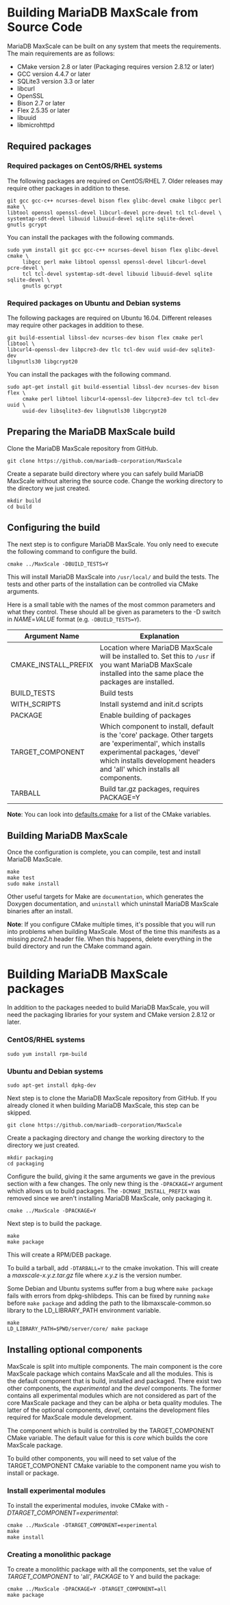 # Building MariaDB MaxScale from Source Code

MariaDB MaxScale can be built on any system that meets the requirements. The main
requirements are as follows:

* CMake version 2.8 or later (Packaging requires version 2.8.12 or later)
* GCC version 4.4.7 or later
* SQLite3 version 3.3 or later
* libcurl
* OpenSSL
* Bison 2.7 or later
* Flex 2.5.35 or later
* libuuid
* libmicrohttpd

## Required packages

###  Required packages on CentOS/RHEL systems

The following packages are required on CentOS/RHEL 7. Older releases may require
other packages in addition to these.

```
git gcc gcc-c++ ncurses-devel bison flex glibc-devel cmake libgcc perl make \
libtool openssl openssl-devel libcurl-devel pcre-devel tcl tcl-devel \
systemtap-sdt-devel libuuid libuuid-devel sqlite sqlite-devel
gnutls gcrypt
```

You can install the packages with the following commands.

```
sudo yum install git gcc gcc-c++ ncurses-devel bison flex glibc-devel cmake \
     libgcc perl make libtool openssl openssl-devel libcurl-devel pcre-devel \
     tcl tcl-devel systemtap-sdt-devel libuuid libuuid-devel sqlite sqlite-devel \
     gnutls gcrypt
```

### Required packages on Ubuntu and Debian systems

The following packages are required on Ubuntu 16.04. Different releases may
require other packages in addition to these.

```
git build-essential libssl-dev ncurses-dev bison flex cmake perl libtool \
libcurl4-openssl-dev libpcre3-dev tlc tcl-dev uuid uuid-dev sqlite3-dev
libgnutls30 libgcrypt20
```

You can install the packages with the following command.

```
sudo apt-get install git build-essential libssl-dev ncurses-dev bison flex \
     cmake perl libtool libcurl4-openssl-dev libpcre3-dev tcl tcl-dev uuid \
     uuid-dev libsqlite3-dev libgnutls30 libgcrypt20
```

## Preparing the MariaDB MaxScale build

Clone the MariaDB MaxScale repository from GitHub.

```
git clone https://github.com/mariadb-corporation/MaxScale
```

Create a separate build directory where you can safely build MariaDB MaxScale
without altering the source code. Change the working directory to the
directory we just created.

```
mkdir build
cd build
```

## Configuring the build

The next step is to configure MariaDB MaxScale. You only need to execute the following
command to configure the build.

```
cmake ../MaxScale -DBUILD_TESTS=Y
```

This will install MariaDB MaxScale into `/usr/local/` and build the tests. The tests and
other parts of the installation can be controlled via CMake arguments.

Here is a small table with the names of the most common parameters and what
they control. These should all be given as parameters to the -D switch in
_NAME_=_VALUE_ format (e.g. `-DBUILD_TESTS=Y`).

|Argument Name|Explanation|
|--------|-----------|
|CMAKE_INSTALL_PREFIX|Location where MariaDB MaxScale will be installed to. Set this to `/usr` if you want MariaDB MaxScale installed into the same place the packages are installed.|
|BUILD_TESTS|Build tests|
|WITH_SCRIPTS|Install systemd and init.d scripts|
|PACKAGE|Enable building of packages|
|TARGET_COMPONENT|Which component to install, default is the 'core' package. Other targets are 'experimental', which installs experimental packages, 'devel' which installs development headers and 'all' which installs all components.|
|TARBALL|Build tar.gz packages, requires PACKAGE=Y|

**Note**: You can look into [defaults.cmake](../../cmake/defaults.cmake) for a
list of the CMake variables.

## Building MariaDB MaxScale

Once the configuration is complete, you can compile, test and install MariaDB MaxScale.

```
make
make test
sudo make install
```

Other useful targets for Make are `documentation`, which generates the Doxygen documentation,
and `uninstall` which uninstall MariaDB MaxScale binaries after an install.

**Note**: If you configure CMake multiple times, it's possible that you will run
  into problems when building MaxScale. Most of the time this manifests as a
  missing _pcre2.h_ header file. When this happens, delete everything in the
  build directory and run the CMake command again.

# Building MariaDB MaxScale packages

In addition to the packages needed to build MariaDB MaxScale, you will need the
packaging libraries for your system and CMake version 2.8.12 or later.

### CentOS/RHEL systems

```
sudo yum install rpm-build
```

### Ubuntu and Debian systems

```
sudo apt-get install dpkg-dev
```

Next step is to clone the MariaDB MaxScale repository from GitHub. If you already
cloned it when building MariaDB MaxScale, this step can be skipped.

```
git clone https://github.com/mariadb-corporation/MaxScale
```

Create a packaging directory and change the working directory to the
directory we just created.

```
mkdir packaging
cd packaging
```

Configure the build, giving it the same arguments we gave in the previous
section with a few changes. The only new thing is the `-DPACKAGE=Y` argument
which allows us to build packages. The `-DCMAKE_INSTALL_PREFIX` was removed since
we aren't installing MariaDB MaxScale, only packaging it.

```
cmake ../MaxScale -DPACKAGE=Y
```

Next step is to build the package.

```
make
make package
```

This will create a RPM/DEB package.

To build a tarball, add `-DTARBALL=Y` to the cmake invokation. This will create
a _maxscale-x.y.z.tar.gz_ file where _x.y.z_ is the version number.

Some Debian and Ubuntu systems suffer from a bug where `make package` fails
with errors from dpkg-shlibdeps. This can be fixed by running `make` before
`make package` and adding the path to the libmaxscale-common.so library to
the LD_LIBRARY_PATH environment variable.

```
make
LD_LIBRARY_PATH=$PWD/server/core/ make package
```

## Installing optional components

MaxScale is split into multiple components. The main component is the core MaxScale
package which contains MaxScale and all the modules. This is the default component
that is build, installed and packaged. There exist two other components, the _experimental_
and the _devel_ components. The former contains all experimental modules which are
not considered as part of the core MaxScale package and they can be alpha or beta
quality modules. The latter of the optional components, _devel_, contains the
development files required for MaxScale module development.

The component which is build is controlled by the TARGET_COMPONENT CMake variable.
The default value for this is _core_ which builds the core MaxScale package.

To build other components, you will need to set value of the TARGET_COMPONENT
CMake variable to the component name you wish to install or package.

### Install experimental modules

To install the experimental modules, invoke CMake with
_-DTARGET_COMPONENT=experimental_:

```
cmake ../MaxScale -DTARGET_COMPONENT=experimental
make
make install
```

### Creating a monolithic package

To create a monolithic package with all the components, set the
value of _TARGET_COMPONENT_ to 'all', _PACKAGE_ to Y and build the package:

```
cmake ../MaxScale -DPACKAGE=Y -DTARGET_COMPONENT=all
make package
```
